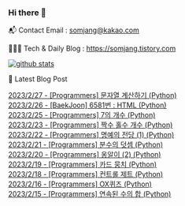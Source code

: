 ### Hi there 👋

📬  Contact Email : somjang@kakao.com

👨🏻‍💻  Tech & Daily Blog : https://somjang.tistory.com

[![github stats](https://github-readme-stats.vercel.app/api?username=SOMJANG&show_icons=true&hide_border=False)](https://somjang.tistory.com)

🤩 Latest Blog Post

[2023/2/27 - [Programmers] 문자열 계산하기 (Python)](https://somjang.tistory.com/entry/Programmers-%EB%AC%B8%EC%9E%90%EC%97%B4-%EA%B3%84%EC%82%B0%ED%95%98%EA%B8%B0-Python) <br>
[2023/2/26 - [BaekJoon] 6581번 : HTML (Python)](https://somjang.tistory.com/entry/BaekJoon-6581%EB%B2%88-HTML-Python) <br>
[2023/2/25 - [Programmers] 7의 개수 (Python)](https://somjang.tistory.com/entry/Programmers-7%EC%9D%98-%EA%B0%9C%EC%88%98-Python) <br>
[2023/2/23 - [Programmers] 짝수 홀수 개수 (Python)](https://somjang.tistory.com/entry/Programmers-%EC%A7%9D%EC%88%98-%ED%99%80%EC%88%98-%EA%B0%9C%EC%88%98-Python) <br>
[2023/2/22 - [Programmers] 명예의 전당 (1) (Python)](https://somjang.tistory.com/entry/Programmers-%EB%AA%85%EC%98%88%EC%9D%98-%EC%A0%84%EB%8B%B9-1-Python) <br>
[2023/2/21 - [Programmers] 분수의 덧셈 (Python)](https://somjang.tistory.com/entry/Programmers-%EB%B6%84%EC%88%98%EC%9D%98-%EB%8D%A7%EC%85%88-Python) <br>
[2023/2/20 - [Programmers] 옹알이 (2) (Python)](https://somjang.tistory.com/entry/Programmers-%EC%98%B9%EC%95%8C%EC%9D%B4-2-Python) <br>
[2023/2/19 - [Programmers] 카드 뭉치 (Python)](https://somjang.tistory.com/entry/Programmers-%EC%B9%B4%EB%93%9C-%EB%AD%89%EC%B9%98-Python) <br>
[2023/2/18 - [Programmers] 컨트롤 제트 (Python)](https://somjang.tistory.com/entry/Programmers-%EC%BB%A8%ED%8A%B8%EB%A1%A4-%EC%A0%9C%ED%8A%B8-Python) <br>
[2023/2/16 - [Programmers] OX퀴즈 (Python)](https://somjang.tistory.com/entry/Programmers-OX%ED%80%B4%EC%A6%88-Python) <br>
[2023/2/15 - [Programmers] 연속된 수의 합 (Python)](https://somjang.tistory.com/entry/Programmers-%EC%97%B0%EC%86%8D%EB%90%9C-%EC%88%98%EC%9D%98-%ED%95%A9-Python) <br>
